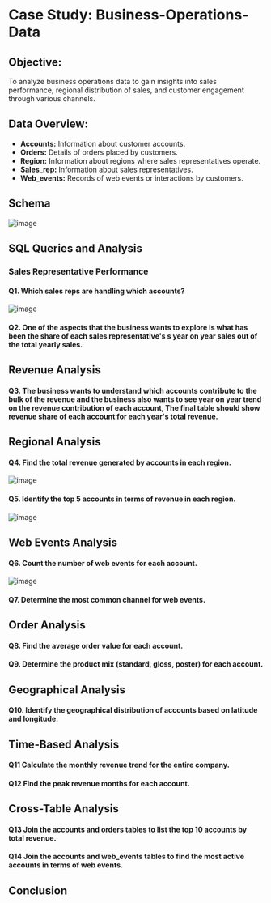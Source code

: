 # Case Study: Business-Operations-Data
## Objective:
To analyze business operations data to gain insights into sales performance, regional distribution of sales, and customer engagement through various channels.
## Data Overview:
- **Accounts:** Information about customer accounts.
- **Orders:** Details of orders placed by customers.
- **Region:** Information about regions where sales representatives operate.
- **Sales_rep:** Information about sales representatives.
- **Web_events:** Records of web events or interactions by customers.
  
## Schema
![image](https://github.com/Niharika-yadav/Business-Operations-Data/assets/160738276/6090d0d8-019b-4aa7-a73f-7d20979f5f29)

## SQL Queries and Analysis

### Sales Representative Performance
#### Q1. Which sales reps are handling which accounts?
![image](https://github.com/Niharika-yadav/Business-Operations-Data/assets/160738276/908c7de0-a4a1-4da4-a5ce-1416194baead)


#### Q2. One of the aspects that  the business wants to explore is what has been the share of each sales representative's s year on year sales out of the total yearly sales.


## Revenue Analysis 
#### Q3. The business wants to understand which accounts contribute to the bulk of the revenue and the business also wants to see year on year trend on the revenue contribution of each account, The final table should show revenue share of each account for each year's total revenue.

## Regional Analysis
#### Q4. Find the total revenue generated by accounts in each region.
![image](https://github.com/Niharika-yadav/Business-Operations-Data/assets/160738276/59029991-08fb-48e6-837c-39b9d0c8ff94)

#### Q5. Identify the top 5 accounts in terms of revenue in each region.
![image](https://github.com/Niharika-yadav/Business-Operations-Data/assets/160738276/c228f046-e4dc-4d6a-9159-bcecbefd0e68)

## Web Events Analysis
#### Q6. Count the number of web events for each account.
![image](https://github.com/Niharika-yadav/Business-Operations-Data/assets/160738276/f75b6497-49f4-4f2a-9bd6-472e07dec2ba)

#### Q7. Determine the most common channel for web events.

## Order Analysis
#### Q8. Find the average order value for each account.
#### Q9. Determine the product mix (standard, gloss, poster) for each account.

## Geographical Analysis
#### Q10. Identify the geographical distribution of accounts based on latitude and longitude.

## Time-Based Analysis
#### Q11 Calculate the monthly revenue trend for the entire company.
#### Q12 Find the peak revenue months for each account.

## Cross-Table Analysis
#### Q13 Join the accounts and orders tables to list the top 10 accounts by total revenue.
#### Q14 Join the accounts and web_events tables to find the most active accounts in terms of web events.


## Conclusion






